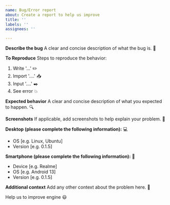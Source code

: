 ```yaml
---
name: Bug/Error report
about: Create a report to help us improve
title: ''
labels: ''
assignees: ''

---
```


**Describe the bug**
A clear and concise description of what the bug is. :bug:

**To Reproduce**
Steps to reproduce the behavior:
1. Write '...' :pencil2:
2. Import '....' :inbox_tray:
3. Input '....' :black_nib:
4. See error :boom:

**Expected behavior**
A clear and concise description of what you expected to happen. :mag:

**Screenshots**
If applicable, add screenshots to help explain your problem. :eyes:

**Desktop (please complete the following information):** :computer:
 - OS [e.g. Linux, Ubuntu]
 - Version [e.g. 0.1.5]

**Smartphone (please complete the following information):** :iphone:
 - Device [e.g. Realme]
 - OS [e.g. Android 13]
 - Version [e.g. 0.1.5]

**Additional context**
Add any other context about the problem here. :speech_balloon:

Help us to improve engine :smiley:

